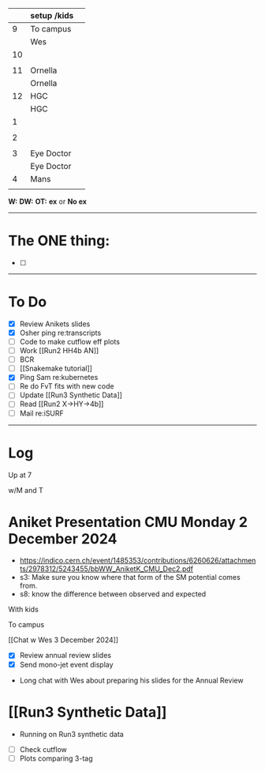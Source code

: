 
|     | setup /kids |     |
| --- | ----------- | --- |
| 9   | To campus   |     |
|     | Wes         |     |
| 10  |             |     |
|     |             |     |
| 11  | Ornella     |     |
|     | Ornella     |     |
| 12  | HGC         |     |
|     | HGC         |     |
| 1   |             |     |
|     |             |     |
| 2   |             |     |
|     |             |     |
| 3   | Eye Doctor  |     |
|     | Eye Doctor  |     |
| 4   | Mans        |     |
|     |             |     |

**W:**
**DW:**
**OT:**
**ex** or **No ex**

---
# The ONE thing: 
- [ ] 

---
# To Do

- [x] Review Anikets slides
- [x] Osher ping re:transcripts
- [ ] Code to make cutflow eff plots
- [ ] Work [[Run2 HH4b AN]]
- [ ] BCR
- [ ]  [[Snakemake tutorial]] 
- [x] Ping Sam re:kubernetes
- [ ] Re do FvT fits with new code
- [ ] Update [[Run3 Synthetic Data]]
- [ ] Read [[Run2 X->HY->4b]]
- [ ] Mail re:iSURF

---

# Log

Up at 7 

w/M and T 

# Aniket Presentation CMU Monday 2 December 2024
- https://indico.cern.ch/event/1485353/contributions/6260626/attachments/2978312/5243455/bbWW_AniketK_CMU_Dec2.pdf
- s3: Make sure you know where that form of the SM potential comes from. 
- s8: know the difference between observed and expected

With kids

To campus

[[Chat w Wes 3 December 2024]]
- [x] Review annual review slides
- [x] Send mono-jet event display
- Long chat with Wes about preparing his slides for the Annual Review

# [[Run3 Synthetic Data]]
- Running on Run3 synthetic data
- [ ] Check cutflow
- [ ] Plots comparing 3-tag 